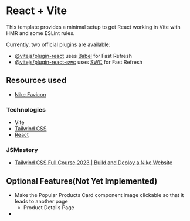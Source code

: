 # React + Vite

This template provides a minimal setup to get React working in Vite with HMR and some ESLint rules.

Currently, two official plugins are available:

- [@vitejs/plugin-react](https://github.com/vitejs/vite-plugin-react/blob/main/packages/plugin-react/README.md) uses [Babel](https://babeljs.io/) for Fast Refresh
- [@vitejs/plugin-react-swc](https://github.com/vitejs/vite-plugin-react-swc) uses [SWC](https://swc.rs/) for Fast Refresh


## Resources used

- [Nike Favicon](https://www.iconfinder.com/icons/294668/nike_icon)

### Technologies

- [Vite](https://vitejs.dev/guide/)
- [Tailwind CSS](https://tailwindcss.com/docs/installation)
- [React](https://react.dev/learn)

### JSMastery

- [ Tailwind CSS Full Course 2023 | Build and Deploy a Nike Website ](https://www.youtube.com/watch?v=tS7upsfuxmo&t=893s&ab_channel=JavaScriptMastery)

## Optional Features(Not Yet Implemented)

- Make the Popular Products Card component image clickable so that it leads to another page
    -  Product Details Page
- 
